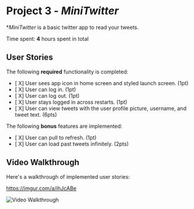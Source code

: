 # Project 3 - *MiniTwitter*

**MiniTwitter* is a basic twitter app to read your tweets.

Time spent: **4** hours spent in total

## User Stories

The following **required** functionality is completed:

- [ X] User sees app icon in home screen and styled launch screen. (1pt)
- [ X] User can log in. (1pt)
- [ X] User can log out. (1pt)
- [ X] User stays logged in across restarts. (1pt)
- [ X] User can view tweets with the user profile picture, username, and tweet text. (6pts)

The following **bonus** features are implemented:

- [ X] User can pull to refresh. (1pt)
- [ X] User can load past tweets infinitely. (2pts)

## Video Walkthrough

Here's a walkthrough of implemented user stories:

https://imgur.com/a/ihJcABe

<img src='https://imgur.com/HBtl4E6.gif' title='Video Walkthrough' width='' alt='Video Walkthrough' />

<blockquote class="imgur-embed-pub" lang="en" data-id="a/ihJcABe" data-context="false" ><a href="//imgur.com/a/ihJcABe"></a></blockquote><script async src="//s.imgur.com/min/embed.js" charset="utf-8"></script>

